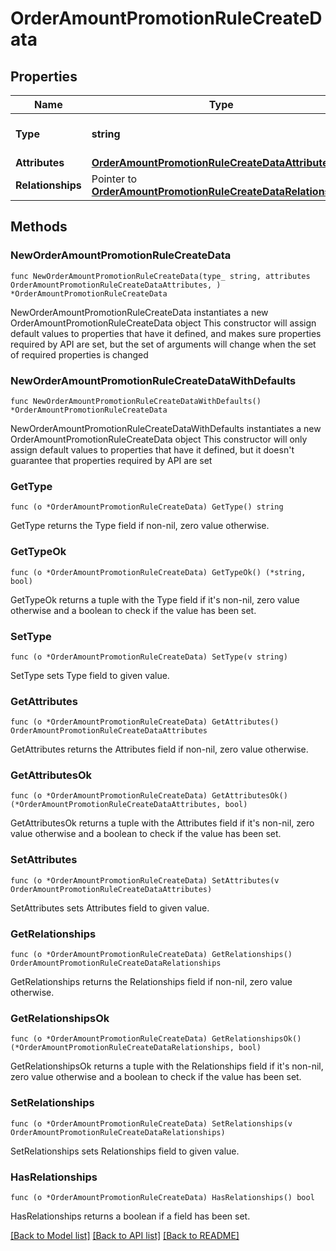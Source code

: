 # OrderAmountPromotionRuleCreateData

## Properties

Name | Type | Description | Notes
------------ | ------------- | ------------- | -------------
**Type** | **string** | The resource&#39;s type | 
**Attributes** | [**OrderAmountPromotionRuleCreateDataAttributes**](OrderAmountPromotionRuleCreateDataAttributes.md) |  | 
**Relationships** | Pointer to [**OrderAmountPromotionRuleCreateDataRelationships**](OrderAmountPromotionRuleCreateDataRelationships.md) |  | [optional] 

## Methods

### NewOrderAmountPromotionRuleCreateData

`func NewOrderAmountPromotionRuleCreateData(type_ string, attributes OrderAmountPromotionRuleCreateDataAttributes, ) *OrderAmountPromotionRuleCreateData`

NewOrderAmountPromotionRuleCreateData instantiates a new OrderAmountPromotionRuleCreateData object
This constructor will assign default values to properties that have it defined,
and makes sure properties required by API are set, but the set of arguments
will change when the set of required properties is changed

### NewOrderAmountPromotionRuleCreateDataWithDefaults

`func NewOrderAmountPromotionRuleCreateDataWithDefaults() *OrderAmountPromotionRuleCreateData`

NewOrderAmountPromotionRuleCreateDataWithDefaults instantiates a new OrderAmountPromotionRuleCreateData object
This constructor will only assign default values to properties that have it defined,
but it doesn't guarantee that properties required by API are set

### GetType

`func (o *OrderAmountPromotionRuleCreateData) GetType() string`

GetType returns the Type field if non-nil, zero value otherwise.

### GetTypeOk

`func (o *OrderAmountPromotionRuleCreateData) GetTypeOk() (*string, bool)`

GetTypeOk returns a tuple with the Type field if it's non-nil, zero value otherwise
and a boolean to check if the value has been set.

### SetType

`func (o *OrderAmountPromotionRuleCreateData) SetType(v string)`

SetType sets Type field to given value.


### GetAttributes

`func (o *OrderAmountPromotionRuleCreateData) GetAttributes() OrderAmountPromotionRuleCreateDataAttributes`

GetAttributes returns the Attributes field if non-nil, zero value otherwise.

### GetAttributesOk

`func (o *OrderAmountPromotionRuleCreateData) GetAttributesOk() (*OrderAmountPromotionRuleCreateDataAttributes, bool)`

GetAttributesOk returns a tuple with the Attributes field if it's non-nil, zero value otherwise
and a boolean to check if the value has been set.

### SetAttributes

`func (o *OrderAmountPromotionRuleCreateData) SetAttributes(v OrderAmountPromotionRuleCreateDataAttributes)`

SetAttributes sets Attributes field to given value.


### GetRelationships

`func (o *OrderAmountPromotionRuleCreateData) GetRelationships() OrderAmountPromotionRuleCreateDataRelationships`

GetRelationships returns the Relationships field if non-nil, zero value otherwise.

### GetRelationshipsOk

`func (o *OrderAmountPromotionRuleCreateData) GetRelationshipsOk() (*OrderAmountPromotionRuleCreateDataRelationships, bool)`

GetRelationshipsOk returns a tuple with the Relationships field if it's non-nil, zero value otherwise
and a boolean to check if the value has been set.

### SetRelationships

`func (o *OrderAmountPromotionRuleCreateData) SetRelationships(v OrderAmountPromotionRuleCreateDataRelationships)`

SetRelationships sets Relationships field to given value.

### HasRelationships

`func (o *OrderAmountPromotionRuleCreateData) HasRelationships() bool`

HasRelationships returns a boolean if a field has been set.


[[Back to Model list]](../README.md#documentation-for-models) [[Back to API list]](../README.md#documentation-for-api-endpoints) [[Back to README]](../README.md)


